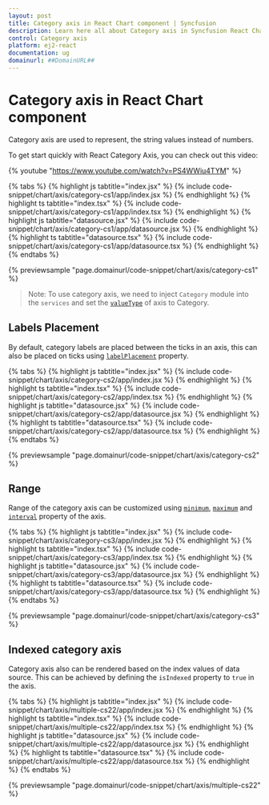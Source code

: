 ```yaml
---
layout: post
title: Category axis in React Chart component | Syncfusion
description: Learn here all about Category axis in Syncfusion React Chart component of Syncfusion Essential JS 2 and more.
control: Category axis 
platform: ej2-react
documentation: ug
domainurl: ##DomainURL##
---
```


# Category axis in React Chart component

Category axis are used to represent, the string values instead of numbers.

To get start quickly with React Category Axis, you can check out this video:

{% youtube "https://www.youtube.com/watch?v=PS4WWiu4TYM" %}

{% tabs %}
{% highlight js tabtitle="index.jsx" %}
{% include code-snippet/chart/axis/category-cs1/app/index.jsx %}
{% endhighlight %}
{% highlight ts tabtitle="index.tsx" %}
{% include code-snippet/chart/axis/category-cs1/app/index.tsx %}
{% endhighlight %}
{% highlight js tabtitle="datasource.jsx" %}
{% include code-snippet/chart/axis/category-cs1/app/datasource.jsx %}
{% endhighlight %}
{% highlight ts tabtitle="datasource.tsx" %}
{% include code-snippet/chart/axis/category-cs1/app/datasource.tsx %}
{% endhighlight %}
{% endtabs %}

{% previewsample "page.domainurl/code-snippet/chart/axis/category-cs1" %}

>Note: To use category axis, we need to inject `Category` module into the `services` and
set the [`valueType`](https://ej2.syncfusion.com/react/documentation/api/chart/axisModel/#valuetype) of axis to Category.

## Labels Placement

By default, category labels are placed between the ticks in an axis, this can also be placed on ticks using [`labelPlacement`](https://ej2.syncfusion.com/react/documentation/api/chart/axisModel/#labelplacement) property.

{% tabs %}
{% highlight js tabtitle="index.jsx" %}
{% include code-snippet/chart/axis/category-cs2/app/index.jsx %}
{% endhighlight %}
{% highlight ts tabtitle="index.tsx" %}
{% include code-snippet/chart/axis/category-cs2/app/index.tsx %}
{% endhighlight %}
{% highlight js tabtitle="datasource.jsx" %}
{% include code-snippet/chart/axis/category-cs2/app/datasource.jsx %}
{% endhighlight %}
{% highlight ts tabtitle="datasource.tsx" %}
{% include code-snippet/chart/axis/category-cs2/app/datasource.tsx %}
{% endhighlight %}
{% endtabs %}

{% previewsample "page.domainurl/code-snippet/chart/axis/category-cs2" %}

## Range

Range of the category axis can be customized using [`minimum`](https://ej2.syncfusion.com/react/documentation/api/chart/axisModel/#minimum), [`maximum`](https://ej2.syncfusion.com/react/documentation/api/chart/axisModel/#maximum) and [`interval`](https://ej2.syncfusion.com/react/documentation/api/chart/axisModel/#interval) property of the axis.

{% tabs %}
{% highlight js tabtitle="index.jsx" %}
{% include code-snippet/chart/axis/category-cs3/app/index.jsx %}
{% endhighlight %}
{% highlight ts tabtitle="index.tsx" %}
{% include code-snippet/chart/axis/category-cs3/app/index.tsx %}
{% endhighlight %}
{% highlight js tabtitle="datasource.jsx" %}
{% include code-snippet/chart/axis/category-cs3/app/datasource.jsx %}
{% endhighlight %}
{% highlight ts tabtitle="datasource.tsx" %}
{% include code-snippet/chart/axis/category-cs3/app/datasource.tsx %}
{% endhighlight %}
{% endtabs %}

{% previewsample "page.domainurl/code-snippet/chart/axis/category-cs3" %}

## Indexed category axis

Category axis also can be rendered based on the index values of data source. This can be achieved by defining the `isIndexed` property to `true` in the axis.

{% tabs %}
{% highlight js tabtitle="index.jsx" %}
{% include code-snippet/chart/axis/multiple-cs22/app/index.jsx %}
{% endhighlight %}
{% highlight ts tabtitle="index.tsx" %}
{% include code-snippet/chart/axis/multiple-cs22/app/index.tsx %}
{% endhighlight %}
{% highlight js tabtitle="datasource.jsx" %}
{% include code-snippet/chart/axis/multiple-cs22/app/datasource.jsx %}
{% endhighlight %}
{% highlight ts tabtitle="datasource.tsx" %}
{% include code-snippet/chart/axis/multiple-cs22/app/datasource.tsx %}
{% endhighlight %}
{% endtabs %}

{% previewsample "page.domainurl/code-snippet/chart/axis/multiple-cs22" %}